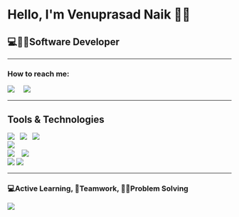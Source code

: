 <h1>Hello, I'm Venuprasad Naik 🙋‍♂️</h1>
<h2>💻👨‍💻Software Developer</h2>
<hr>

<h3>How to reach me:</h3>

<a href="https://www.linkedin.com/in/venuprasad/"><img src="https://img.shields.io/badge/linkedin-%230077B5.svg?&style=for-the-badge&logo=linkedin&logoColor=white" /></a>&nbsp;&nbsp;&nbsp;&nbsp;
<a href="mailto:vpnaik97@gmail.com"><img src="https://img.shields.io/badge/gmail-%23D14836.svg?&style=for-the-badge&logo=gmail&logoColor=white" /></a>&nbsp;&nbsp;&nbsp;&nbsp;
<hr>

<h2>Tools & Technologies</h2>
<p>
   <img src="https://img.shields.io/badge/javascript%20-%23F7DF1E.svg?&style=for-the-badge&logo=javascript&logoColor=white" />&nbsp;&nbsp;
   <img src="https://img.shields.io/badge/html5%20-%23e34f26.svg?&style=for-the-badge&logo=html5&logoColor=white" />&nbsp;&nbsp;
   <img src="https://img.shields.io/badge/css3%20-%231572B6.svg?&style=for-the-badge&logo=css3&logoColor=white" />&nbsp;&nbsp;
   <br>
   <img src="https://img.shields.io/badge/react%20-%2361DAFB.svg?&style=for-the-badge&logo=react&logoColor=white" />&nbsp;&nbsp;&nbsp;
   <br>
   <img src="https://img.shields.io/badge/node.js%20-%23339933.svg?&style=for-the-badge&logo=node.js&logoColor=white" />&nbsp;&nbsp;&nbsp;
   <img src="https://img.shields.io/badge/-MongoDB-black?style=flat-square&logo=mongodb&link=https://github.com/venuprasadnaik">
   <br>
   <img src="https://img.shields.io/badge/-Git-black?style=flat-square&logo=git&link=https://github.com/venuprasadnaik">
   <img src="https://img.shields.io/badge/-GitHub-181717?style=flat-square&logo=github&link=https://github.com/venuprasadnaik">
</p> 

<hr>

<h3>💻Active Learning, 🤝Teamwork, 👨‍💻Problem Solving</h3> 


<p align='left'>
  <a href="#"><img src="https://visitor-badge.glitch.me/badge?page_id=venuprasadnaik.venuprasadnaik"></a>
</p>
